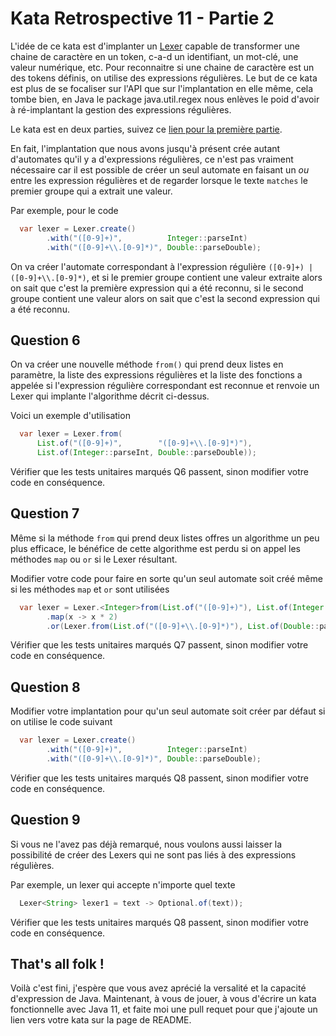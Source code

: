 # Kata Retrospective 11 - Partie 2

L'idée de ce kata est d'implanter un [Lexer](https://en.wikipedia.org/wiki/Lexer) capable de transformer une chaine de caractère en un token, c-a-d un identifiant, un mot-clé, une valeur numérique, etc. Pour reconnaitre si une chaine de caractère est un des tokens définis, on utilise des expressions régulières. Le but de ce kata est plus de se focaliser sur l'API que sur l'implantation en elle même, cela tombe bien, en Java le package java.util.regex nous enlèves le poid d'avoir à ré-implantant la gestion des expressions régulières.

Le kata est en deux parties, suivez ce [lien pour la première partie](kata.md).


En fait, l'implantation que nous avons jusqu'à présent crée autant d'automates qu'il y a d'expressions régulières,
ce n'est pas vraiment nécessaire car il est possible de créer un seul automate en faisant un *ou* entre les expression régulières
et de regarder lorsque le texte `matches` le premier groupe qui a extrait une valeur.

Par exemple, pour le code
```java
  var lexer = Lexer.create()
        .with("([0-9]+)",          Integer::parseInt)
        .with("([0-9]+\\.[0-9]*)", Double::parseDouble);
```
On va créer l'automate correspondant à l'expression régulière `([0-9]+) | ([0-9]+\\.[0-9]*)`,
et si le premier groupe contient une valeur extraite alors on sait que c'est la première expression qui a été reconnu,
si le second groupe contient une valeur alors on sait que c'est la second expression qui a été reconnu.


## Question 6

On va créer une nouvelle méthode `from()` qui prend deux listes en paramètre,
la liste des expressions régulières et la liste des fonctions a appelée si l'expression régulière correspondant est reconnue
et renvoie un Lexer qui implante l'algorithme décrit ci-dessus.

Voici un exemple d'utilisation
```java
  var lexer = Lexer.from(
      List.of("([0-9]+)",        "([0-9]+\\.[0-9]*)"),
      List.of(Integer::parseInt, Double::parseDouble));
```

Vérifier que les tests unitaires marqués Q6 passent, sinon modifier votre code en conséquence.


## Question 7

Même si la méthode `from` qui prend deux listes offres un algorithme un peu plus efficace, le bénéfice de cette algorithme
est perdu si on appel les méthodes `map` ou `or` si le Lexer résultant.

Modifier votre code pour faire en sorte qu'un seul automate soit créé même si les méthodes `map` et `or` sont utilisées
```java
  var lexer = Lexer.<Integer>from(List.of("([0-9]+)"), List.of(Integer::parseInt))
        .map(x -> x * 2)
        .or(Lexer.from(List.of("([0-9]+\\.[0-9]*)"), List.of(Double::parseDouble)));
```

Vérifier que les tests unitaires marqués Q7 passent, sinon modifier votre code en conséquence.


## Question 8

Modifier votre implantation pour qu'un seul automate soit créer par défaut si on utilise le code suivant
```java
  var lexer = Lexer.create()
        .with("([0-9]+)",          Integer::parseInt)
        .with("([0-9]+\\.[0-9]*)", Double::parseDouble);
```

Vérifier que les tests unitaires marqués Q8 passent, sinon modifier votre code en conséquence.


## Question 9

Si vous ne l'avez pas déjà remarqué, nous voulons aussi laisser la possibilité de créer des Lexers
qui ne sont pas liés à des expressions régulières.

Par exemple, un lexer qui accepte n'importe quel texte
```java
  Lexer<String> lexer1 = text -> Optional.of(text));
```


Vérifier que les tests unitaires marqués Q8 passent, sinon modifier votre code en conséquence.


## That's all folk !

Voilà c'est fini, j'espère que vous avez aprécié la versalité et la capacité d'expression de Java.
Maintenant, à vous de jouer, à vous d'écrire un kata fonctionnelle avec Java 11, et faite moi une pull requet
pour que j'ajoute un lien vers votre kata sur la page de README.

